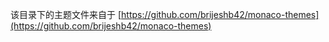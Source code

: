 该目录下的主题文件来自于 [https://github.com/brijeshb42/monaco-themes](https://github.com/brijeshb42/monaco-themes)